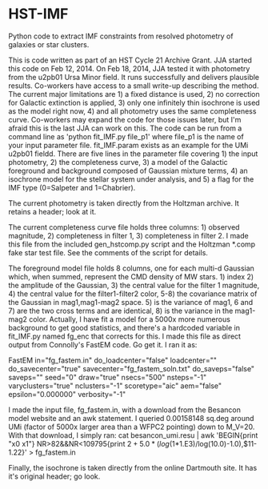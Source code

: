 HST-IMF
=======

Python code to extract IMF constraints from resolved photometry of galaxies or star clusters.

This is code written as part of an HST Cycle 21 Archive Grant. JJA started this code on Feb 12, 2014. On Feb 18, 2014, JJA tested it with photometry from the u2pb01 Ursa Minor field. It runs successfully and delivers plausible results. Co-workers have access to a small write-up describing the method. The current major limitations are 1) a fixed distance is used, 2) no correction for Galactic extinction is applied, 3) only one infinitely thin isochrone is used as the model right now, 4) and all photometry uses the same completeness curve. Co-workers may expand the code for those issues later, but I'm afraid this is the last JJA can work on this. The code can be run from a command line as 'python fit_IMF.py file_p1' where file_p1 is the name of your input parameter file. fit_IMF.param exists as an example for the UMi u2pb01 fieldd. There are five lines in the parameter file covering 1) the input photometry, 2) the completeness curve, 3) a model of the Galactic foreground and background composed of Gaussian mixture terms, 4) an isochrone model for the stellar system under analysis, and 5) a flag for the IMF type (0=Salpeter and 1=Chabrier).

The current photometry is taken directly from the Holtzman archive. It retains a header; look at it. 

The current completeness curve file holds three columns: 1) observed magnitude, 2) completeness in filter 1, 3) completeness in filter 2. I made this file from the included gen_hstcomp.py script and the Holtzman *.comp fake star test file. See the comments of the script for details.

The foreground model file holds 8 columns, one for each multi-d Gaussian which, when summed, represent the CMD density of MW stars. 1) index 2) the amplitude of the Gaussian, 3) the central value for the filter 1 magnitude, 4) the central value for the filter1-filter2 color, 5-8) the covariance matrix of the Gaussian in mag1,mag1-mag2 space. 5) is the variance of mag1, 6 and 7) are the two cross terms and are identical, 8) is the variance in the mag1-mag2 color. Actually, I have fit a model for a 5000x more numerous background to get good statistics, and there's a hardcoded variable in fit_IMF.py named fg_enc that corrects for this. I made this file as direct output from Connolly's FastEM code. Go get it. I ran it as:

FastEM in="fg_fastem.in" do_loadcenter="false" loadcenter="" do_savecenter="true" savecenter="fg_fastem_soln.txt" do_saveps="false" saveps="" seed="0" draw="true" nsecs="500" nsteps="-1" varyclusters="true" nclusters="-1" scoretype="aic" aem="false" epsilon="0.000000" verbosity="-1"

I made the input file, fg_fastem.in, with a download from the Besancon model website and an awk statement. I queried 0.00158148 sq.deg around UMi (factor of 5000x larger area than a WFPC2 pointing) down to M_V=20. With that download, I simply ran:
cat besancon_umi.resu | awk 'BEGIN{print "x0 x1"} NR>82&&NR<109795{print $2+5.0*(log($1*1.E3)/log(10.0)-1.0),$11-1.22}' > fg_fastem.in

Finally, the isochrone is taken directly from the online Dartmouth site. It has it's original header; go look.
